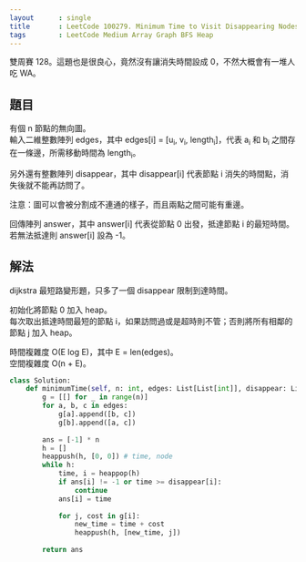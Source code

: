 ```yaml
---
layout      : single
title       : LeetCode 100279. Minimum Time to Visit Disappearing Nodes
tags        : LeetCode Medium Array Graph BFS Heap
---
```

雙周賽 128。這題也是很良心，竟然沒有讓消失時間設成 0，不然大概會有一堆人吃 WA。  

## 題目

有個 n 節點的無向圖。  
輸入二維整數陣列 edges，其中 edges[i] = [u<sub>i</sub>, v<sub>i</sub>, length<sub>i</sub>]，代表 a<sub>i</sub> 和 b<sub>i</sub> 之間存在一條邊，所需移動時間為 length<sub>i</sub>。  

另外還有整數陣列 disappear，其中 disappear[i] 代表節點 i 消失的時間點，消失後就不能再訪問了。  

注意：圖可以會被分割成不連通的樣子，而且兩點之間可能有重邊。  

回傳陣列 answer，其中 answer[i] 代表從節點 0 出發，抵達節點 i 的最短時間。若無法抵達則 answer[i] 設為 -1。  

## 解法

dijkstra 最短路變形題，只多了一個 disappear 限制到達時間。  

初始化將節點 0 加入 heap。  
每次取出抵達時間最短的節點 i，如果訪問過或是超時則不管；否則將所有相鄰的節點 j 加入 heap。  

時間複雜度 O(E log E)，其中 E = len(edges)。  
空間複雜度 O(n + E)。  

```python
class Solution:
    def minimumTime(self, n: int, edges: List[List[int]], disappear: List[int]) -> List[int]:
        g = [[] for _ in range(n)]
        for a, b, c in edges:
            g[a].append([b, c])
            g[b].append([a, c])
            
        ans = [-1] * n
        h = []
        heappush(h, [0, 0]) # time, node
        while h:
            time, i = heappop(h)
            if ans[i] != -1 or time >= disappear[i]:
                continue
            ans[i] = time
            
            for j, cost in g[i]:
                new_time = time + cost
                heappush(h, [new_time, j])
        
        return ans
```
